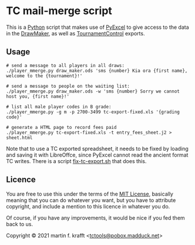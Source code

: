 # TC mail-merge script

This is a [Python](https://python.org) script that makes
use of [PyExcel](http://www.pyexcel.org/) to give access to the data in the [DrawMaker](https://github.com/madduck/tctools/tree/main/draw_maker), as well
as [TournamentControl](https://tournamentcontrol.dtkapiti.co.nz/) exports.

## Usage

```
# send a message to all players in all draws:
./player_mmerge.py draw_maker.ods 'sms {number} Kia ora {first name}, welcome to the {tournament}!'

# send a message to people on the waiting list:
./player_mmerge.py draw_maker.ods -w 'sms {number} Sorry we cannot host you, {first name}!'

# list all male player codes in B grade:
./player_mmerge.py -g m -p 2700-3499 tc-export-fixed.xls '{grading code}'

# generate a HTML page to record fees paid
./player_mmerge.py tc-export-fixed.xls -t entry_fees_sheet.j2 > sheet.html
```

Note that to use a TC exported spreadsheet, it needs to be fixed by loading and saving it with LibreOffce, since PyExcel cannot read the ancient format TC writes. There is a script [fix-tc-export.sh](https://github.com/madduck/tctools/blob/main/fix-tc-export.sh) that does this.

## Licence

You are free to use this under the terms of the [MIT
License](https://mit-license.org/), basically meaning that you can do whatever
you want, but you have to attribute copyright, and include a mention to this
licence in whatever you do.

Of course, if you have any improvements, it would be nice if you fed them back
to us.

Copyright © 2021 martin f. krafft <<tctools@pobox.madduck.net>>
